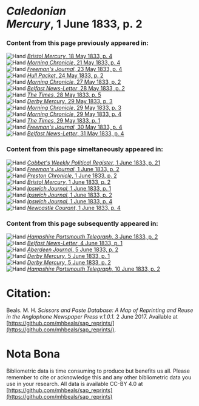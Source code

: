 # *Caledonian Mercury*, 1 June 1833, p. 2  
  
### Content from this page previously appeared in:  
![Hand](http://scissorsandpaste.net/wp-content/uploads/2017/06/smallhandpointer.png) [*Bristol Mercury*, 18 May 1833, p. 4](https://mhbeals.github.io/sap_html/Bristol-Mercury/Bristol-Mercury-18-May-1833-p-4)  
![Hand](http://scissorsandpaste.net/wp-content/uploads/2017/06/smallhandpointer.png) [*Morning Chronicle*, 21 May 1833, p. 4](https://mhbeals.github.io/sap_html/Morning-Chronicle/Morning-Chronicle-21-May-1833-p-4)  
![Hand](http://scissorsandpaste.net/wp-content/uploads/2017/06/smallhandpointer.png) [*Freeman's Journal*, 23 May 1833, p. 4](https://mhbeals.github.io/sap_html/Freeman's-Journal/Freeman's-Journal-23-May-1833-p-4)  
![Hand](http://scissorsandpaste.net/wp-content/uploads/2017/06/smallhandpointer.png) [*Hull Packet*, 24 May 1833, p. 2](https://mhbeals.github.io/sap_html/Hull-Packet/Hull-Packet-24-May-1833-p-2)  
![Hand](http://scissorsandpaste.net/wp-content/uploads/2017/06/smallhandpointer.png) [*Morning Chronicle*, 27 May 1833, p. 2](https://mhbeals.github.io/sap_html/Morning-Chronicle/Morning-Chronicle-27-May-1833-p-2)  
![Hand](http://scissorsandpaste.net/wp-content/uploads/2017/06/smallhandpointer.png) [*Belfast News-Letter*, 28 May 1833, p. 2](https://mhbeals.github.io/sap_html/Belfast-News-Letter/Belfast-News-Letter-28-May-1833-p-2)  
![Hand](http://scissorsandpaste.net/wp-content/uploads/2017/06/smallhandpointer.png) [*The Times*, 28 May 1833, p. 5](https://mhbeals.github.io/sap_html/The-Times/The-Times-28-May-1833-p-5)  
![Hand](http://scissorsandpaste.net/wp-content/uploads/2017/06/smallhandpointer.png) [*Derby Mercury*, 29 May 1833, p. 3](https://mhbeals.github.io/sap_html/Derby-Mercury/Derby-Mercury-29-May-1833-p-3)  
![Hand](http://scissorsandpaste.net/wp-content/uploads/2017/06/smallhandpointer.png) [*Morning Chronicle*, 29 May 1833, p. 3](https://mhbeals.github.io/sap_html/Morning-Chronicle/Morning-Chronicle-29-May-1833-p-3)  
![Hand](http://scissorsandpaste.net/wp-content/uploads/2017/06/smallhandpointer.png) [*Morning Chronicle*, 29 May 1833, p. 4](https://mhbeals.github.io/sap_html/Morning-Chronicle/Morning-Chronicle-29-May-1833-p-4)  
![Hand](http://scissorsandpaste.net/wp-content/uploads/2017/06/smallhandpointer.png) [*The Times*, 29 May 1833, p. 1](https://mhbeals.github.io/sap_html/The-Times/The-Times-29-May-1833-p-1)  
![Hand](http://scissorsandpaste.net/wp-content/uploads/2017/06/smallhandpointer.png) [*Freeman's Journal*, 30 May 1833, p. 4](https://mhbeals.github.io/sap_html/Freeman's-Journal/Freeman's-Journal-30-May-1833-p-4)  
![Hand](http://scissorsandpaste.net/wp-content/uploads/2017/06/smallhandpointer.png) [*Belfast News-Letter*, 31 May 1833, p. 4](https://mhbeals.github.io/sap_html/Belfast-News-Letter/Belfast-News-Letter-31-May-1833-p-4)  
  
### Content from this page simeltaneously appeared in:  
![Hand](http://scissorsandpaste.net/wp-content/uploads/2017/06/smallhandpointer.png) [*Cobbet's Weekly Political Register*, 1 June 1833, p. 21](https://mhbeals.github.io/sap_html/Cobbet's-Weekly-Political-Register/Cobbet's-Weekly-Political-Register-1-June-1833-p-21)  
![Hand](http://scissorsandpaste.net/wp-content/uploads/2017/06/smallhandpointer.png) [*Freeman's Journal*, 1 June 1833, p. 2](https://mhbeals.github.io/sap_html/Freeman's-Journal/Freeman's-Journal-1-June-1833-p-2)  
![Hand](http://scissorsandpaste.net/wp-content/uploads/2017/06/smallhandpointer.png) [*Preston Chronicle*, 1 June 1833, p. 2](https://mhbeals.github.io/sap_html/Preston-Chronicle/Preston-Chronicle-1-June-1833-p-2)  
![Hand](http://scissorsandpaste.net/wp-content/uploads/2017/06/smallhandpointer.png) [*Bristol Mercury*, 1 June 1833, p. 2](https://mhbeals.github.io/sap_html/Bristol-Mercury/Bristol-Mercury-1-June-1833-p-2)  
![Hand](http://scissorsandpaste.net/wp-content/uploads/2017/06/smallhandpointer.png) [*Ipswich Journal*, 1 June 1833, p. 1](https://mhbeals.github.io/sap_html/Ipswich-Journal/Ipswich-Journal-1-June-1833-p-1)  
![Hand](http://scissorsandpaste.net/wp-content/uploads/2017/06/smallhandpointer.png) [*Ipswich Journal*, 1 June 1833, p. 2](https://mhbeals.github.io/sap_html/Ipswich-Journal/Ipswich-Journal-1-June-1833-p-2)  
![Hand](http://scissorsandpaste.net/wp-content/uploads/2017/06/smallhandpointer.png) [*Ipswich Journal*, 1 June 1833, p. 4](https://mhbeals.github.io/sap_html/Ipswich-Journal/Ipswich-Journal-1-June-1833-p-4)  
![Hand](http://scissorsandpaste.net/wp-content/uploads/2017/06/smallhandpointer.png) [*Newcastle Courant*, 1 June 1833, p. 4](https://mhbeals.github.io/sap_html/Newcastle-Courant/Newcastle-Courant-1-June-1833-p-4)  
  
### Content from this page subsequently appeared in:  
![Hand](http://scissorsandpaste.net/wp-content/uploads/2017/06/smallhandpointer.png) [*Hampshire Portsmouth Telegraph*, 3 June 1833, p. 2](https://mhbeals.github.io/sap_html/Hampshire-Portsmouth-Telegraph/Hampshire-Portsmouth-Telegraph-3-June-1833-p-2)  
![Hand](http://scissorsandpaste.net/wp-content/uploads/2017/06/smallhandpointer.png) [*Belfast News-Letter*, 4 June 1833, p. 1](https://mhbeals.github.io/sap_html/Belfast-News-Letter/Belfast-News-Letter-4-June-1833-p-1)  
![Hand](http://scissorsandpaste.net/wp-content/uploads/2017/06/smallhandpointer.png) [*Aberdeen Journal*, 5 June 1833, p. 2](https://mhbeals.github.io/sap_html/Aberdeen-Journal/Aberdeen-Journal-5-June-1833-p-2)  
![Hand](http://scissorsandpaste.net/wp-content/uploads/2017/06/smallhandpointer.png) [*Derby Mercury*, 5 June 1833, p. 1](https://mhbeals.github.io/sap_html/Derby-Mercury/Derby-Mercury-5-June-1833-p-1)  
![Hand](http://scissorsandpaste.net/wp-content/uploads/2017/06/smallhandpointer.png) [*Derby Mercury*, 5 June 1833, p. 2](https://mhbeals.github.io/sap_html/Derby-Mercury/Derby-Mercury-5-June-1833-p-2)  
![Hand](http://scissorsandpaste.net/wp-content/uploads/2017/06/smallhandpointer.png) [*Hampshire Portsmouth Telegraph*, 10 June 1833, p. 2](https://mhbeals.github.io/sap_html/Hampshire-Portsmouth-Telegraph/Hampshire-Portsmouth-Telegraph-10-June-1833-p-2)  


# Citation: 

Beals. M. H. *Scissors and Paste Database: A Map of Reprinting and Reuse in the Anglophone Newspaper Press v.1.0.1.* 2 June 2017. Available at [https://github.com/mhbeals/sap_reprints/](https://github.com/mhbeals/sap_reprints/). 

# Nota Bona

Bibliometric data is time consuming to produce but benefits us all. Please remember to cite or acknowledge this and any other bibliometric data you use in your research. All data is available CC-BY 4.0 at [https://github.com/mhbeals/sap_reprints](https://github.com/mhbeals/sap_reprints)
